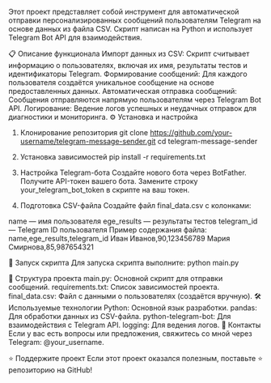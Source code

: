 Этот проект представляет собой инструмент для автоматической отправки персонализированных сообщений пользователям Telegram на основе данных из файла CSV. Скрипт написан на Python и использует Telegram Bot API для взаимодействия.

📋 Описание функционала
Импорт данных из CSV: Скрипт считывает информацию о пользователях, включая их имя, результаты тестов и идентификаторы Telegram.
Формирование сообщений: Для каждого пользователя создаётся уникальное сообщение на основе предоставленных данных.
Автоматическая отправка сообщений: Сообщения отправляются напрямую пользователям через Telegram Bot API.
Логирование: Ведение логов успешных и неудачных отправок для диагностики и мониторинга.
⚙️ Установка и настройка
1. Клонирование репозитория
git clone https://github.com/your-username/telegram-message-sender.git
cd telegram-message-sender

2. Установка зависимостей
pip install -r requirements.txt

3. Настройка Telegram-бота
Создайте нового бота через BotFather.
Получите API-токен вашего бота.
Замените строку your_telegram_bot_token в скрипте на ваш токен.
4. Подготовка CSV-файла
Создайте файл final_data.csv с колонками:

name — имя пользователя
ege_results — результаты тестов
telegram_id — Telegram ID пользователя
Пример содержания файла: name,ege_results,telegram_id
Иван Иванов,90,123456789
Мария Смирнова,85,987654321

🚀 Запуск скрипта
Для запуска скрипта выполните: python main.py

📂 Структура проекта
main.py: Основной скрипт для отправки сообщений.
requirements.txt: Список зависимостей проекта.
final_data.csv: Файл с данными о пользователях (создаётся вручную).
🛠 Используемые технологии
Python: Основной язык разработки.
pandas: Для обработки данных из CSV-файла.
python-telegram-bot: Для взаимодействия с Telegram API.
logging: Для ведения логов.
📧 Контакты
Если у вас есть вопросы или предложения, свяжитесь со мной через Telegram: @your_username.

⭐️ Поддержите проект
Если этот проект оказался полезным, поставьте ⭐️ репозиторию на GitHub!